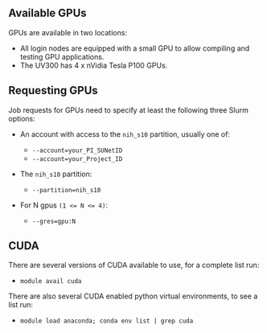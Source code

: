 ## Available GPUs

GPUs are available in two locations:

* All login nodes are equipped with a small GPU to allow compiling and testing GPU applications.
* The UV300 has 4 x nVidia Tesla P100 GPUs.

## Requesting GPUs

Job requests for GPUs need to specify at least the following three Slurm options:

* An account with access to the `nih_s10` partition, usually one of: 
    * `--account=your_PI_SUNetID`
    * `--account=your_Project_ID`
* The `nih_s10` partition: 
    * `--partition=nih_s10`

* For N gpus `(1 <= N <= 4)`: 
    * `--gres=gpu:N`

## CUDA

There are several versions of CUDA available to use, for a complete list run:

* `module avail cuda`

There are also several CUDA enabled python virtual environments, to see a list run:

* `module load anaconda; conda env list | grep cuda`


